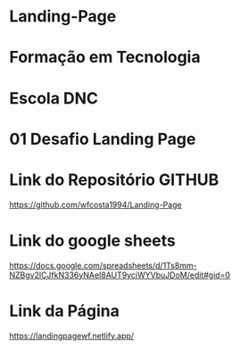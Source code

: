# Landing-Page
# Formação em Tecnologia
# Escola DNC
# 01 Desafio Landing Page
# Link do Repositório GITHUB
https://github.com/wfcosta1994/Landing-Page
# Link do google sheets
https://docs.google.com/spreadsheets/d/1Ts8mm-NZBgv2lCJfkN336yNAeI8AUT9yciWYVbuJDoM/edit#gid=0
# Link da Página
https://landingpagewf.netlify.app/
